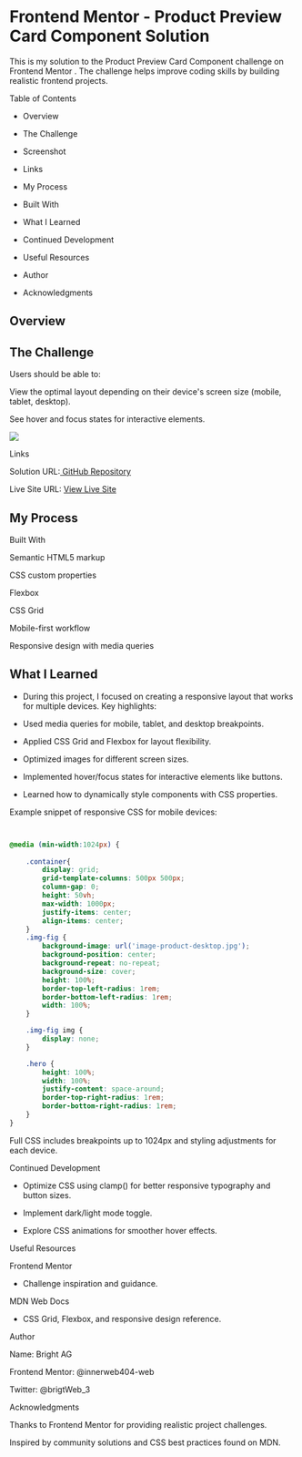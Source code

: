 # Frontend Mentor - Product Preview Card Component Solution

This is my solution to the Product Preview Card Component challenge on Frontend Mentor
.
The challenge helps improve coding skills by building realistic frontend projects.

Table of Contents

- Overview

- The Challenge

- Screenshot

- Links

- My Process

- Built With

- What I Learned

- Continued Development

- Useful Resources

- Author

- Acknowledgments

## Overview
## The Challenge

Users should be able to:

View the optimal layout depending on their device's screen size (mobile, tablet, desktop).

See hover and focus states for interactive elements.

![](./Design/desktop.JPG.jpg)


Links

Solution URL:[ GitHub Repository](https://github.com/innerweb404-web/product-preview-card-component-main-solution.git)

Live Site URL: [View Live Site](https://innerweb404-web.github.io/product-preview-card-component-main-solution/)

## My Process
Built With

Semantic HTML5 markup

CSS custom properties

Flexbox

CSS Grid

Mobile-first workflow

Responsive design with media queries

## What I Learned

- During this project, I focused on creating a responsive layout that works for multiple devices.
Key highlights:

- Used media queries for mobile, tablet, and desktop breakpoints.

- Applied CSS Grid and Flexbox for layout flexibility.

- Optimized images for different screen sizes.

- Implemented hover/focus states for interactive elements like buttons.

- Learned how to dynamically style components with CSS properties.

Example snippet of responsive CSS for mobile devices:
```css


@media (min-width:1024px) {
    
    .container{
        display: grid;
        grid-template-columns: 500px 500px;
        column-gap: 0;
        height: 50vh;
        max-width: 1000px;
        justify-items: center;
        align-items: center;
    }
    .img-fig {
        background-image: url('image-product-desktop.jpg');
        background-position: center;
        background-repeat: no-repeat;
        background-size: cover;
        height: 100%;
        border-top-left-radius: 1rem;
        border-bottom-left-radius: 1rem;
        width: 100%;
    }

    .img-fig img {
        display: none;
    }

    .hero {
        height: 100%;
        width: 100%;
        justify-content: space-around;
        border-top-right-radius: 1rem;
        border-bottom-right-radius: 1rem;
    }
}
```

Full CSS includes breakpoints up to 1024px and styling adjustments for each device.

Continued Development

- Optimize CSS using clamp() for better responsive typography and button sizes.

- Implement dark/light mode toggle.

- Explore CSS animations for smoother hover effects.

Useful Resources

Frontend Mentor
 - Challenge inspiration and guidance.

MDN Web Docs
 - CSS Grid, Flexbox, and responsive design reference.

Author

Name: Bright AG

Frontend Mentor: @innerweb404-web

Twitter: @brigtWeb_3

Acknowledgments

Thanks to Frontend Mentor for providing realistic project challenges.

Inspired by community solutions and CSS best practices found on MDN.


